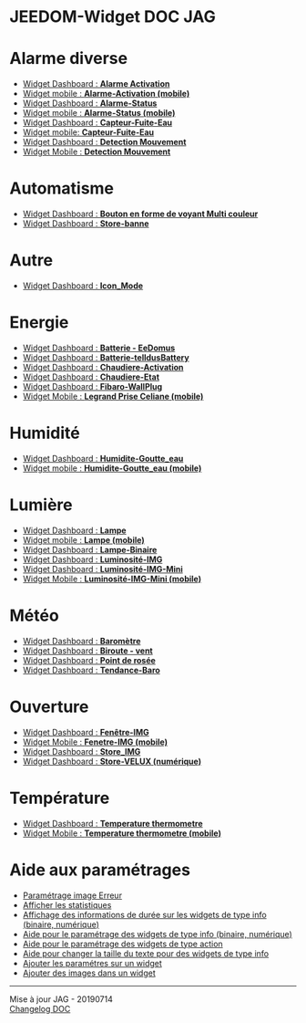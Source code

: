 # JEEDOM-Widget DOC JAG

<h1 id="Alarme diverse">Alarme diverse</h1>
<ul>
    <li><a href="./JEEDOM-Alarme-Activation.html">Widget Dashboard : <b>Alarme Activation</b></a></li>
    <li><a href="./JEEDOM-Alarme-Activation--MOBILE.html">Widget mobile : <b>Alarme-Activation (mobile)</b></a></li>
    <li><a href="./JEEDOM-Alarme-Status.html">Widget Dashboard : <b>Alarme-Status</b></a></li>
    <li><a href="./JEEDOM-Alarme-Status--MOBILE.html">Widget mobile : <b>Alarme-Status (mobile)</b></a></li>
    <li><a href="./JEEDOM-Capteur-Fuite-Eau.html">Widget Dashboard : <b>Capteur-Fuite-Eau</b></a></li>
    <li><a href="./JEEDOM-Capteur-Fuite-Eau--MOBILE.html">Widget mobile: <b>Capteur-Fuite-Eau</b></a></li>
    <li><a href="./JEEDOM-Detection-Mouvement.html">Widget Dashboard : <b>Detection Mouvement</b></a></li>
    <li><a href="./JEEDOM-Detection-Mouvement--MOBILE.html">Widget Mobile : <b>Detection Mouvement</b></a></li>
</ul>

<h1 id="Automatisme">Automatisme</h1>
<ul>
    <li><a href="./JEEDOM-VoyantMulticouleur.html">Widget Dashboard : <b>Bouton en forme de voyant Multi couleur</b></a></li>
    <li><a href="./JEEDOM-Store-banne.html">Widget Dashboard : <b>Store-banne</b></a></li>  
</ul>

<h1 id="Autre">Autre</h1>
<ul>
    <li><a href="./JEEDOM-Icon_Mode.html">Widget Dashboard : <b>Icon_Mode</b></a></li>
</ul>

<h1 id="Energie">Energie</h1>
<ul>
    <li><a href="./JEEDOM-Batterie-EeDomus.html">Widget Dashboard : <b>Batterie - EeDomus</b></a></li>
    <li><a href="./JEEDOM-Batterie-telldusBattery.html">Widget Dashboard : <b>Batterie-telldusBattery</b></a></li>
    <li><a href="./JEEDOM-Chaudiere-Activation.html">Widget Dashboard : <b>Chaudiere-Activation</b></a></li>
    <li><a href="./JEEDOM-Chaudiere-Etat.html">Widget Dashboard : <b>Chaudiere-Etat</b></a></li>
    <li><a href="./JEEDOM-Fibaro-WallPlug.html">Widget Dashboard : <b>Fibaro-WallPlug</b></a></li>
    <li><a href="./JEEDOM-Legrand-Prise-Celiane--mobile.html">Widget Mobile : <b>Legrand Prise Celiane (mobile)</b></a></li>    
</ul>

<h1 id="Humidité">Humidité</h1>
<ul>
    <li><a href="./JEEDOM-Humidite-Goutte_eau.html">Widget Dashboard : <b>Humidite-Goutte_eau</b></a></li>
    <li><a href="./JEEDOM-Humidite-Goutte_eau--Mobile.html">Widget mobile : <b>Humidite-Goutte_eau (mobile)</b></a></li>  
</ul>

<h1 id="Lumière">Lumière</h1>
<ul>
    <li><a href="./JEEDOM-Lampe.html">Widget Dashboard : <b>Lampe</b></a></li>
    <li><a href="./JEEDOM-Lampe--MOBILE.html">Widget mobile : <b>Lampe (mobile)</b></a></li>
    <li><a href="./JEEDOM-Lampe-Binaire.html">Widget Dashboard : <b>Lampe-Binaire</b></a></li>
    <li><a href="./JEEDOM-Lum_IMG.html">Widget Dashboard : <b>Luminosité-IMG</b></a></li>
    <li><a href="./JEEDOM-Lum_IMG_mini.html">Widget Dashboard : <b>Luminosité-IMG-Mini</b></a></li>
    <li><a href="./JEEDOM-Lum_IMG_mini--MOBILE.html">Widget Mobile : <b>Luminosité-IMG-Mini (mobile)</b></a></li>
</ul>

<h1 id="Météo">Météo</h1>
<ul>
    <li><a href="./JEEDOM-Barometre.html">Widget Dashboard : <b>Baromètre</b></a></li>
    <li><a href="./JEEDOM-Biroute_vent.html">Widget Dashboard : <b>Biroute - vent</b></a></li>
    <li><a href="./JEEDOM-Point-rosee.html">Widget Dashboard : <b>Point de rosée</b></a></li>
    <li><a href="./JEEDOM-Tendance-Baro.html">Widget Dashboard : <b>Tendance-Baro</b></a></li>
</ul>

<h1 id="Ouverture">Ouverture</h1>
<ul>
    <li><a href="./JEEDOM-Fenetre-IMG.html">Widget Dashboard : <b>Fenêtre-IMG</b></a></li>
    <li><a href="./JEEDOM-Fenetre-IMG--MOBILE.html">Widget Mobile : <b>Fenetre-IMG (mobile)</b></a></li>
    <li><a href="./JEEDOM-Store_IMG.html">Widget Dashboard : <b>Store_IMG</b></a></li>
    <li><a href="./JEEDOM-Store-Velux-num.html">Widget Dashboard : <b>Store-VELUX (numérique)</b></a></li>
</ul>

<h1 id="Température">Température</h1>
<ul>
    <li><a href="./JEEDOM-Thermometre.html">Widget Dashboard : <b>Temperature thermometre</b></a></li>
    <li><a href="./JEEDOM-Thermometre--MOBILE.html">Widget Mobile : <b>Temperature thermometre (mobile)</b></a></li>
</ul>

<h1 id="Aide">Aide aux paramétrages</h1>
<ul>
    <li><a href="./JEEDOM-AIDE-Error.html">Paramétrage image Erreur</a></li>
    <li><a href="./JEEDOM-AIDE-STATS.html">Afficher les statistiques</a></li>
    <li><a href="./JEEDOM-AIDE-STATS TEMPS.html">Affichage des informations de durée sur les widgets de type info (binaire, numérique)</a></li>
    <li><a href="./JEEDOM-AIDE-CONFIG-INFOS.html">Aide pour le paramétrage des widgets de type info (binaire, numérique)</a></li>
    <li><a href="./JEEDOM-AIDE-CONFIG-ACTION.html">Aide pour le paramétrage des widgets de type action</a></li>
    <li><a href="./JEEDOM-AIDE-CONFIG-SIZE.html">Aide pour changer la taille du texte pour des widgets de type info</a></li>
    <li><a href="./JEEDOM-AIDE-PARA.html">Ajouter les paramétres sur un widget</a></li>
    <li><a href="./JEEDOM-AIDE-ADD_IMG.html">Ajouter des images dans un widget</a></li>
</ul>
<hr />
<dl>
    <dt>Mise à jour JAG - 20190714<br/>
    <a href="https://github.com/JEALG/JEEDOM-Widget_JAG-doc/commits/master">Changelog DOC</a></dt>
</dl>